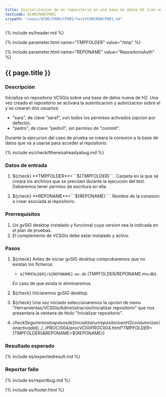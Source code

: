 ```yaml
---
title: Inicializacion de un repositorio en una base de datos H2 (con autorización)
testcode: VC00CR00CP001
srcpath: "casos/VC00/CR00/CP001/testVC00CR00CP001.md"
---
```


{% include es/header.md %}

{% include parameter.html name="TMPFOLDER" value="/tmp" %}

{% include parameter.html name="REPONAME" value="RepositorioAuth" %}

## {{ page.title }}

### Descripción

Inicializa un repositorio VCSGis sobre una base de datos nueva de H2.
Una vez creado el repositorio se activara la autenticacion y autorizacion sobre el y se crearan
dos usuarios:
* "sara", de clave "sara1", con todos los permisos activados (opcion por defecto).
* "pedro", de clave "pedro1", sin permiso de "commit".

Durante la ejecucion del caso de prueba se creara la conexion a la base de datos que va a usarse 
para acceder al repositorio.

{% include es/checkifthereisalreadyabug.md %}

### Datos de entrada

1. ${check} **TMPFOLDER**=```${TMPFOLDER}```. Carpeta en la que se creara los archivos que se precisen 
   durante la ejecucion del test. Deberemos tener  permiso de escritura en ella.

2. ${check} **REPONAME**=```${REPONAME}```. Nombre de la conexion a crear asociada al repositorio.

### Prerrequisitos

1. Un gvSIG desktop instalado y funcional cuya version sea la indicada en el plan de pruebas.
2. El complemento de VCSGis debe estar instalado y activo.

### Pasos

1. ${check} Antes de iniciar gvSIG desktop comprobaremos que no existan los ficheros:
   * ```${TMPFOLDER}/${REPONAME}.mv.db``` (TMPFOLDER/REPONAME.mv.db).
   
   En caso de que exista lo eliminaremos.
   
2. ${check} Iniciaremos gvSIG desktop.

3. ${check} Una vez iniciado seleccionaremos la opcion de menu "Herramientas/VCSGis/Administracion/Inicializar repositorio" que nos
   presentara la ventana de titulo "Inicializar repositorio".

4. ${check} Seguiremos los pasos de [Inicializar un repositorio en H2 con autorizacion activada](../../PROC/004/procVC00PROC004.html?TMPFOLDER=${TMPFOLDER}&REPONAME=${REPONAME})

### Resultado esperado

{% include es/expectedresult.md %}

### Reportar fallo

{% include es/reportbug.md %}

{% include es/footer.html %}

